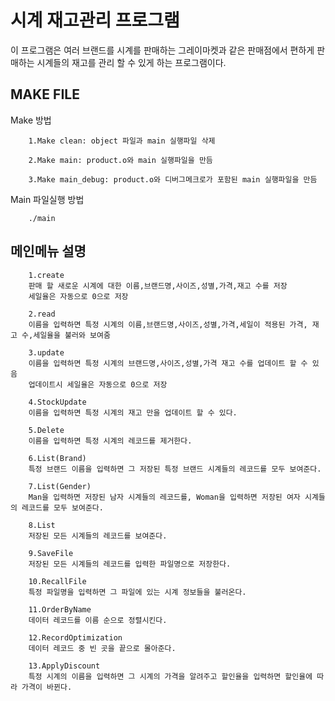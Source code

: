 
# 시계 재고관리 프로그램 #
이 프로그램은 여러 브랜드를 시계를 판매하는 그레이마켓과 같은 판매점에서
편하게 판매하는 시계들의 재고를 관리 할 수 있게 하는 프로그램이다.
## MAKE FILE ##
Make 방법

        1.Make clean: object 파일과 main 실행파일 삭제
        
        2.Make main: product.o와 main 실행파일을 만듬
        
        3.Make main_debug: product.o와 디버그메크로가 포함된 main 실행파일을 만듬

Main 파일실행 방법

        ./main

## 메인메뉴 설명 ##

        1.create
        판매 할 새로운 시계에 대한 이름,브랜드명,사이즈,성별,가격,재고 수를 저장
        세일율은 자동으로 0으로 저장

        2.read
        이름을 입력하면 특정 시계의 이름,브랜드명,사이즈,성별,가격,세일이 적용된 가격, 재고 수,세일율을 불러와 보여줌

        3.update
        이름을 입력하면 특정 시계의 브랜드명,사이즈,성별,가격 재고 수를 업데이트 할 수 있음
        업데이트시 세일율은 자동으로 0으로 저장

        4.StockUpdate
        이름을 입력하면 특정 시계의 재고 만을 업데이트 할 수 있다.

        5.Delete
        이름을 입력하면 특정 시계의 레코드를 제거한다.

        6.List(Brand)
        특정 브랜드 이름을 입력하면 그 저장된 특정 브랜드 시계들의 레코드를 모두 보여준다.

        7.List(Gender)
        Man을 입력하면 저장된 남자 시계들의 레코드를, Woman을 입력하면 저장된 여자 시계들의 레코드를 모두 보여준다.

        8.List
        저장된 모든 시계들의 레코드를 보여준다.

        9.SaveFile
        저장된 모든 시계들의 레코드를 입력한 파일명으로 저장한다.

        10.RecallFile
        특정 파일명을 입력하면 그 파일에 있는 시계 정보들을 불러온다.

        11.OrderByName
        데이터 레코드를 이름 순으로 정렬시킨다.

        12.RecordOptimization
        데이터 레코드 중 빈 곳을 끝으로 몰아준다.

        13.ApplyDiscount
        특정 시계의 이름을 입력하면 그 시계의 가격을 알려주고 할인율을 입력하면 할인율에 따라 가격이 바뀐다.
